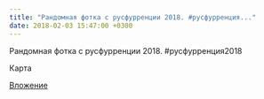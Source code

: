 ```yaml
---
title: "Рандомная фотка с русфурренции 2018. #русфурренция..."
date: 2018-02-03 15:47:00 +0300
---
```


Рандомная фотка с русфурренции 2018. #русфурренция2018

Карта

[Вложение](https://vk.com/photo41076938_456242789)
